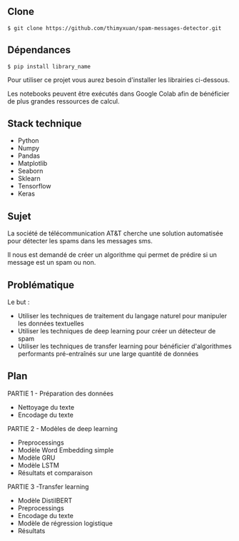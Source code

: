## Clone

```$ git clone https://github.com/thimyxuan/spam-messages-detector.git```

## Dépendances

```$ pip install library_name```

Pour utiliser ce projet vous aurez besoin d'installer les librairies ci-dessous.

Les notebooks peuvent être exécutés dans Google Colab afin de bénéficier de plus grandes ressources de calcul.

## Stack technique

- Python
- Numpy
- Pandas
- Matplotlib
- Seaborn
- Sklearn
- Tensorflow
- Keras

## Sujet

La société de télécommunication AT&T cherche une solution automatisée pour détecter les spams dans les messages sms.

Il nous est demandé de créer un algorithme qui permet de prédire si un message est un spam ou non.

## Problématique

Le but : 

- Utiliser les techniques de traitement du langage naturel pour manipuler les données textuelles
- Utiliser les techniques de deep learning pour créer un détecteur de spam
- Utiliser les techniques de transfer learning pour bénéficier d'algorithmes performants pré-entraînés sur une large quantité de données

## Plan 

PARTIE 1 - Préparation des données
- Nettoyage du texte
- Encodage du texte

PARTIE 2 - Modèles de deep learning
- Preprocessings
- Modèle Word Embedding simple
- Modèle GRU
- Modèle LSTM
- Résultats et comparaison

PARTIE 3 -Transfer learning
- Modèle DistilBERT
- Preprocessings
- Encodage du texte
- Modèle de régression logistique
- Résultats
